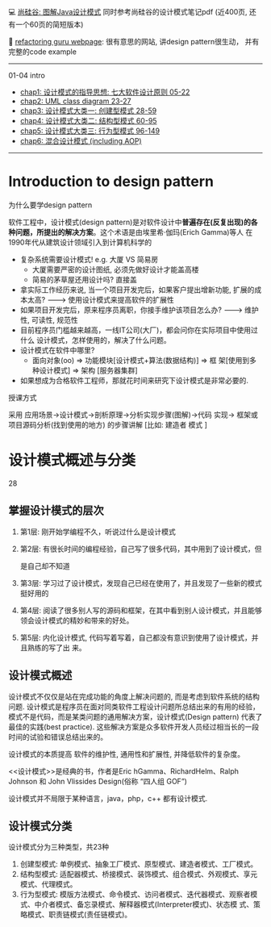 :computer: [尚硅谷: 图解Java设计模式](https://www.bilibili.com/video/BV1G4411c7N4/?spm_id_from=333.337.search-card.all.click&vd_source=c6866d088ad067762877e4b6b23ab9df)
同时参考尚硅谷的设计模式笔记pdf (近400页, 还有一个60页的简短版本)

:book: [refactoring guru webpage](https://refactoring.guru/design-patterns): 很有意思的网站, 讲design pattern很生动， 并有完整的code example


---

01-04 intro

+ [chap1: 设计模式的指导思想: 七大软件设计原则 05-22](./Chap1/README.md)
+ [chap2: UML class diagram 23-27](./Chap2/README.md)
+ [chap3: 设计模式大类一: 创建型模式 28-59](./Chap3/README.md)
+ [chap4: 设计模式大类二: 结构型模式 60-95](./Chap4/README.md)
+ [chap5: 设计模式大类三: 行为型模式 96-149](./Chap5/README.md)
+ [chap6: 混合设计模式 (including AOP)](./Chap6/README.md)



---

# Introduction to design pattern

为什么要学design pattern

软件工程中，设计模式(design pattern)是对软件设计中**普遍存在(反复出现)**的各种问题，所提出的**解决方案**。这个术语是由埃里希·伽玛(Erich Gamma)等人 在1990年代从建筑设计领域引入到计算机科学的

+ 复杂系统需要设计模式! e.g. 大厦 VS 简易房
  + 大厦需要严密的设计图纸, 必须先做好设计才能盖高楼
  + 简易的茅草屋还用设计吗? 直接盖
+ 拿实际工作经历来说, 当一个项目开发完后，如果客户提出增新功能, 扩展的成本太高? ---> 使用设计模式来提高软件的扩展性
+ 如果项目开发完后，原来程序员离职，你接手维护该项目怎么办? ---> 维护性, 可读性, 规范性 
+ 目前程序员门槛越来越高，一线IT公司(大厂)，都会问你在实际项目中使用过什么 设计模式，怎样使用的，解决了什么问题。
+ 设计模式在软件中哪里?
  + 面向对象(oo) => 功能模块[设计模式+算法(数据结构)] => 框 架[使用到多种设计模式] => 架构 [服务器集群]
+ 如果想成为合格软件工程师，那就花时间来研究下设计模式是非常必要的.



授课方式

采用 应用场景->设计模式->剖析原理->分析实现步骤(图解)->代码
实现-> 框架或项目源码分析(找到使用的地方) 的步骤讲解 [比如: 建造者
模式 ]



# 设计模式概述与分类

28

## 掌握设计模式的层次

1. 第1层: 刚开始学编程不久，听说过什么是设计模式

2. 第2层: 有很长时间的编程经验，自己写了很多代码，其中用到了设计模式，但

   是自己却不知道

3. 第3层: 学习过了设计模式，发现自己已经在使用了，并且发现了一些新的模式 挺好用的

4. 第4层: 阅读了很多别人写的源码和框架，在其中看到别人设计模式，并且能够 领会设计模式的精妙和带来的好处。

5. 第5层: 内化设计模式, 代码写着写着，自己都没有意识到使用了设计模式，并且熟练的写了出 来。



## 设计模式概述

设计模式不仅仅是站在完成功能的角度上解决问题的, 而是考虑到软件系统的结构问题. 设计模式是程序员在面对同类软件工程设计问题所总结出来的有用的经验，模式不是代码，而是某类问题的通用解决方案，设计模式(Design pattern) 代表了最佳的实践(best practice). 这些解决方案是众多软件开发人员经过相当长的一段时间的试验和错误总结出来的。

设计模式的本质提高 软件的维护性, 通用性和扩展性, 并降低软件的复杂度。

<<设计模式>>是经典的书，作者是Eric hGamma、RichardHelm、Ralph Johnson 和 John Vlissides Design(俗称 “四人组 GOF”)

设计模式并不局限于某种语言，java，php，c++ 都有设计模式.



## 设计模式分类

设计模式分为三种类型，共23种

1) 创建型模式: 单例模式、抽象工厂模式、原型模式、建造者模式、工厂模式。 
2) 结构型模式: 适配器模式、桥接模式、装饰模式、组合模式、外观模式、享元模式、代理模式。
3) 行为型模式: 模版方法模式、命令模式、访问者模式、迭代器模式、观察者模式、中介者模式、备忘录模式、解释器模式(Interpreter模式)、状态模 式、策略模式、职责链模式(责任链模式)。

 
